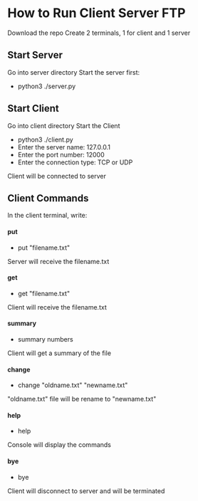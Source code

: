 # How to Run Client Server FTP
Download the repo
Create 2 terminals, 1 for client and 1 server

## Start Server
Go into server directory
Start the server first:
- python3 ./server.py

## Start Client
Go into client directory
Start the Client
- python3 ./client.py
- Enter the server name: 127.0.0.1
- Enter the port number: 12000
- Enter the connection type: TCP or UDP

Client will be connected to server
## Client Commands
In the client terminal, write:
#### put
- put "filename.txt" 

Server will receive the filename.txt

#### get
- get "filename.txt"

Client will receive the filename.txt

#### summary
- summary numbers

Client will get a summary of the file

#### change
- change "oldname.txt" "newname.txt"

"oldname.txt" file will be rename to "newname.txt" 

#### help
- help

Console will display the commands

#### bye
- bye

Client will disconnect to server and will be terminated

